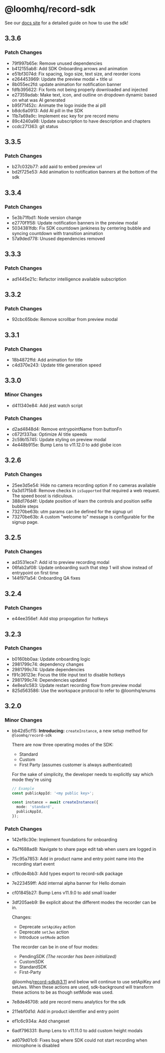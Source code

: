 # @loomhq/record-sdk

See our [docs site](https://dev.loom.com) for a detailed guide on how to use the sdk!

## 3.3.6

### Patch Changes

- 79f997b65e: Remove unused dependencies
- b412155ab8: Add SDK Onboarding arrows and animation
- e51bf3074d: Fix spacing, logo size, text size, and reorder icons
- e264453969: Update the preview modal + title ui
- 8b055ec2fd: update animation for notification banner
- fdfb395622: Fix fonts not being properly downloaded and injected
- e27359adab: Make text, icon, and outline on dropdown dynamic based on what was AI generated
- b95f71452c: Animate the logo inside the ai pill
- b8dc6a0913: Add AI pill in the SDK
- 11b7a69a9c: Implement esc key for pre record menu
- 89c4240a98: Update subscription to have description and chapters
- ccdc271363: git status

## 3.3.5

### Patch Changes

- b27c032b77: add aaid to embed preview url
- bd2f725e53: Add animation to notification banners at the bottom of the sdk

## 3.3.4

### Patch Changes

- 5e3b71fbd1: Node version change
- e2770f1f58: Update notification banners in the preview modal
- 5034381fdb: Fix SDK countdown jankiness by centering bubble and syncing countdown with transition animation
- 57a9ded778: Unused dependencies removed

## 3.3.3

### Patch Changes

- ad1445e21c: Refactor intelligence available subscription

## 3.3.2

### Patch Changes

- 92cbc65bde: Remove scrollbar from preview modal

## 3.3.1

### Patch Changes

- 18b4872ffd: Add animation for title
- c4d370e243: Update title generation speed

## 3.3.0

### Minor Changes

- d411340e84: Add jest watch script

### Patch Changes

- d2ad4848d4: Remove entrypointName from buttonFn
- c672f337aa: Optimize AI title speeds
- 2c59b15745: Update styling on preview modal
- 4e448b915e: Bump Lens to v11.12.0 to add globe icon

## 3.2.6

### Patch Changes

- 25ee3d5e54: Hide no camera recording option if no cameras available
- 0a3d17f5b8: Remove checks in `isSupported` that required a web request. The speed boost is ridiculous.
- 388d176d4f: Update position of learn the controls and position selfie bubble steps
- 73270be63b: utm params can be defined for the signup url
- 73270be63b: A custom "welcome to" message is configurable for the signup page.

## 3.2.5

### Patch Changes

- ad3531ece7: Add id to preview recording modal
- 06fab2af08: Update onboarding such that step 1 will show instead of entrypoint on first time
- 144f971a54: Onboarding QA fixes

## 3.2.4

### Patch Changes

- e44ee356ef: Add stop propogation for hotkeys

## 3.2.3

### Patch Changes

- b0160bb0aa: Update onboarding logic
- 2981799c74: dependency changes
- 2981799c74: Update dependencies
- f91c36123e: Focus the title input text to disable hotkeys
- 2981799c74: Dependencies updated
- 4e8ea1c583: Update restart recording flow from preview modal
- 825d563586: Use the workspace protocol to refer to @loomhq/enums

## 3.2.0

### Minor Changes

- bb42d5cf15: **Introducing:** `createInstance`, a new setup method for `@loomhq/record-sdk`

  There are now three operating modes of the SDK:

  - Standard
  - Custom
  - First Party (assumes customer is always authenticated)

  For the sake of simplicity, the developer needs to explicitly say which mode they're using

  ```typescript
  // Example
  const publicAppId: '<my public key>';

  const instance = await createInstance({
    mode: 'standard',
    publicAppId,
  });
  ```
### Patch Changes

- 142ef8c30e: Implement foundations for onboarding
- 6a7f688ad8: Navigate to share page edit tab when users are logged in
- 75c95a7853: Add in product name and entry point name into the recording start event
- cf9cde4bb3: Add types export to record-sdk package
- 7e223459ff: Add internal alpha banner for Hello domain
- cf01845b27: Bump Lens v11.9.0 to add small loader
- 3df205aeb9: Be explicit about the different modes the recorder can be in.

  Changes:

  - Deprecate `setApiKey` action
  - Deprecate `setJws` action
  - Introduce `setMode` action

  The recorder can be in one of four modes:

  - PendingSDK _(The recorder has been initialized)_
  - CustomSDK
  - StandardSDK
  - First-Party

  @loomhq/record-sdk@3.11 and below will continue to use setApiKey and setJws. When these actions are used, sdk-background will transform these actions to be as though setMode was used.

- 7e8de46708: add pre record menu analytics for the sdk
- 211ebf0d1d: Add in product identifier and entry point
- ef1c6c934a: Add changeset
- 6adf796331: Bump Lens to v11.11.0 to add custom height modals
- ad079d01c6: Fixes bug where SDK could not start recording when microphone is disabled
